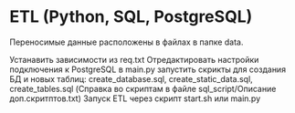 # ETL (Python, SQL, PostgreSQL)

Переносимые данные расположены в файлах в папке data.

Устанавить зависимости из req.txt
Отредактировать настройки подключения к PostgreSQL в main.py
запустить скрикты для создания БД и новых таблиц: create_database.sql, create_static_data.sql, create_tables.sql (Справка во скриптам в файле sql_script/Описание доп.скритптов.txt)
Запуск ETL через скрипт start.sh или main.py
